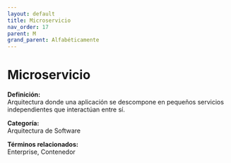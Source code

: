```yaml
---
layout: default
title: Microservicio
nav_order: 17
parent: M
grand_parent: Alfabéticamente
---
```


# Microservicio

**Definición:**  
Arquitectura donde una aplicación se descompone en pequeños servicios independientes que interactúan entre sí.

**Categoría:**  
Arquitectura de Software  

  


**Términos relacionados:**  
Enterprise, Contenedor
